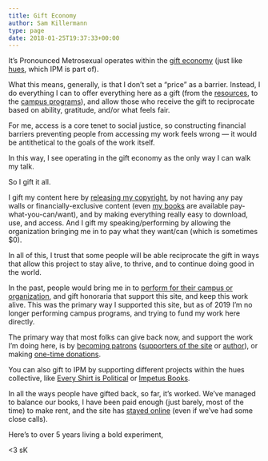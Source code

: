 ```yaml
---
title: Gift Economy
author: Sam Killermann
type: page
date: 2018-01-25T19:37:33+00:00
---
```

It&#8217;s Pronounced Metrosexual operates within the [gift economy][1] (just like [hues][2], which IPM is part of).

What this means, generally, is that I don&#8217;t set a &#8220;price&#8221; as a barrier. Instead, I do everything I can to offer everything here as a gift (from the [resources][3], to the [campus programs][4]), and allow those who receive the gift to reciprocate based on ability, gratitude, and/or what feels fair.

For me, access is a core tenet to social justice, so constructing financial barriers preventing people from accessing my work feels wrong &#8212; it would be antithetical to the goals of the work itself.

In this way, I see operating in the gift economy as the only way I can walk my talk.

So I gift it all.

I gift my content here by [releasing my copyright][5], by not having any pay walls or financially-exclusive content (even [my books][6] are available pay-what-you-can/want), and by making everything really easy to download, use, and access. And I gift my speaking/performing by allowing the organization bringing me in to pay what they want/can (which is sometimes $0).

In all of this, I trust that some people will be able reciprocate the gift in ways that allow this project to stay alive, to thrive, and to continue doing good in the world.

In the past, people would bring me in to [perform for their campus or organization][4], and gift honoraria that support this site, and keep this work alive. This was the primary way I supported this site, but as of 2019 I&#8217;m no longer performing campus programs, and trying to fund my work here directly.

The primary way that most folks can give back now, and support the work I&#8217;m doing here, is by [becoming patrons][7] ([supporters of the site][12] or [author][8]), or making [one-time donations][9].

You can also gift to IPM by supporting different projects within the hues collective, like [Every Shirt is Political][10] or [Impetus Books][11].

In all the ways people have gifted back, so far, it&#8217;s worked. We&#8217;ve managed to balance our books, I have been paid enough (just barely, most of the time) to make rent, and the site has [stayed online][12] (even if we&#8217;ve had some close calls).

Here&#8217;s to over 5 years living a bold experiment,

<3 sK

 [1]: https://en.wikipedia.org/wiki/Gift_economy
 [2]: https://hues.xyz/about/gift/
 [3]: /about/about-the-blog/
 [4]: /campus-programs/
 [5]: /2013/11/uncopyright/
 [6]: /articles-books/
 [7]: /patronize/
 [8]: https://patreon.com/killermann
 [9]: /donate/
 [10]: https://everyshirtispolitical.com
 [11]: http://impetus.pw
 [12]: http://patreon.com/itspronouncedmetrosexual